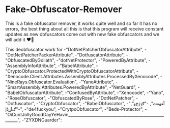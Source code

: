# Fake-Obfuscator-Remover
This is a fake obfuscator remover, it works quite well and so far it has no errors, the best thing about all this is that this program will receive constant updates as new obfuscators come out with new fake obfuscators and we will add it ❤️‍🔥

This deobfuscator work for 
-"DotNetPatcherObfuscatorAttribute",
-"DotNetPatcherPackerAttribute",
-"DotfuscatorAttribute",
-"ObfuscatedByGoliath",
-"dotNetProtector",
-"PoweredByAttribute",
-"AssemblyInfoAttribute",
-"BabelAttribute",
-"CryptoObfuscator.ProtectedWithCryptoObfuscatorAttribute",
-"Xenocode.Client.Attributes.AssemblyAttributes.ProcessedByXenocode",
-"NineRays.Obfuscator.Evaluation",
-"YanoAttribute",
-"SmartAssembly.Attributes.PoweredByAttribute",
-"NetGuard",
-"BabelObfuscatorAttribute",
-"ConfusedByAttribute",
-"Xenocode",
-"Yano",
-"RoseObfuscator",
-"ObfuscatedByRose",
-"DotNetPatcher",
-"Dotfuscator",
-"CryptoObfuscator",
-"BabelObfuscator",
-"ﺁﻐﻬﻌﭢ",
-"ګٷٷڿﻬ",
-"ګﺁړڈﺇ",
-"de4fuckyou",
-"CrytpoObfuscator",
-"Beds-Protector",
-"OiCuntJollyGoodDayYeHavin_____________________________________________________",
-"ZYXDNGuarder":</h3>


